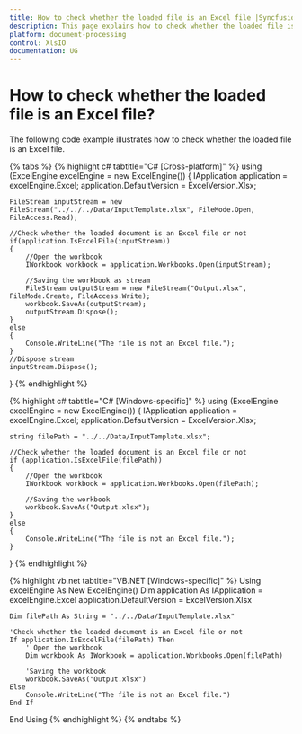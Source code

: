 ```yaml
---
title: How to check whether the loaded file is an Excel file |Syncfusion.
description: This page explains how to check whether the loaded file is an Excel file using Syncfusion .NET Excel library (XlsIO).
platform: document-processing
control: XlsIO
documentation: UG
---
```


# How to check whether the loaded file is an Excel file?

The following code example illustrates how to check whether the loaded file is an Excel file.

{% tabs %}
{% highlight c# tabtitle="C# [Cross-platform]" %}
using (ExcelEngine excelEngine = new ExcelEngine())
{
    IApplication application = excelEngine.Excel;
    application.DefaultVersion = ExcelVersion.Xlsx;

    FileStream inputStream = new FileStream("../../../Data/InputTemplate.xlsx", FileMode.Open, FileAccess.Read);
   
    //Check whether the loaded document is an Excel file or not
    if(application.IsExcelFile(inputStream))
    {
        //Open the workbook
        IWorkbook workbook = application.Workbooks.Open(inputStream);

        //Saving the workbook as stream
        FileStream outputStream = new FileStream("Output.xlsx", FileMode.Create, FileAccess.Write);
        workbook.SaveAs(outputStream);
        outputStream.Dispose();
    }
    else
    {
        Console.WriteLine("The file is not an Excel file.");
    }
    //Dispose stream
    inputStream.Dispose();
}
{% endhighlight %}

{% highlight c# tabtitle="C# [Windows-specific]" %}
using (ExcelEngine excelEngine = new ExcelEngine())
{
    IApplication application = excelEngine.Excel;
    application.DefaultVersion = ExcelVersion.Xlsx;

    string filePath = "../../Data/InputTemplate.xlsx";

    //Check whether the loaded document is an Excel file or not
    if (application.IsExcelFile(filePath))
    {
        //Open the workbook
        IWorkbook workbook = application.Workbooks.Open(filePath);

        //Saving the workbook
        workbook.SaveAs("Output.xlsx");
    }
    else
    {
        Console.WriteLine("The file is not an Excel file.");
    }
}
{% endhighlight %}

{% highlight vb.net tabtitle="VB.NET [Windows-specific]" %}
Using excelEngine As New ExcelEngine()
    Dim application As IApplication = excelEngine.Excel
    application.DefaultVersion = ExcelVersion.Xlsx

    Dim filePath As String = "../../Data/InputTemplate.xlsx"

    'Check whether the loaded document is an Excel file or not
    If application.IsExcelFile(filePath) Then
        ' Open the workbook
        Dim workbook As IWorkbook = application.Workbooks.Open(filePath)

        'Saving the workbook
        workbook.SaveAs("Output.xlsx")
    Else
        Console.WriteLine("The file is not an Excel file.")
    End If
End Using
{% endhighlight %}
{% endtabs %}